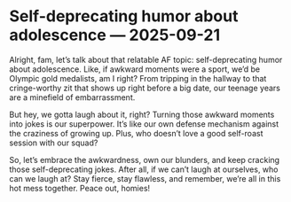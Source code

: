 # Self-deprecating humor about adolescence — 2025-09-21

Alright, fam, let’s talk about that relatable AF topic: self-deprecating humor about adolescence. Like, if awkward moments were a sport, we’d be Olympic gold medalists, am I right? From tripping in the hallway to that cringe-worthy zit that shows up right before a big date, our teenage years are a minefield of embarrassment.

But hey, we gotta laugh about it, right? Turning those awkward moments into jokes is our superpower. It’s like our own defense mechanism against the craziness of growing up. Plus, who doesn’t love a good self-roast session with our squad?

So, let’s embrace the awkwardness, own our blunders, and keep cracking those self-deprecating jokes. After all, if we can’t laugh at ourselves, who can we laugh at? Stay fierce, stay flawless, and remember, we’re all in this hot mess together. Peace out, homies!
